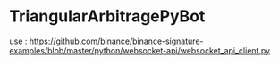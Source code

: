 # TriangularArbitragePyBot

use : 
https://github.com/binance/binance-signature-examples/blob/master/python/websocket-api/websocket_api_client.py
